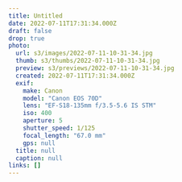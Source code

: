 ```yaml
---
title: Untitled
date: 2022-07-11T17:31:34.000Z
draft: false
drop: true
photo:
  url: s3/images/2022-07-11-10-31-34.jpg
  thumb: s3/thumbs/2022-07-11-10-31-34.jpg
  preview: s3/previews/2022-07-11-10-31-34.jpg
  created: 2022-07-11T17:31:34.000Z
  exif:
    make: Canon
    model: "Canon EOS 70D"
    lens: "EF-S18-135mm f/3.5-5.6 IS STM"
    iso: 400
    aperture: 5
    shutter_speed: 1/125
    focal_length: "67.0 mm"
    gps: null
  title: null
  caption: null
links: []
---
```

